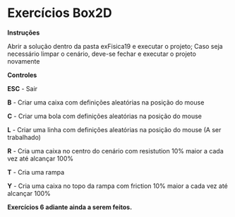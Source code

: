 # Exercícios Box2D


**Instruções**

Abrir a solução dentro da pasta exFisica19 e executar o projeto;
Caso seja necessário limpar o cenário, deve-se fechar e executar o projeto novamente


**Controles**


**ESC** - Sair


**B** - Criar uma caixa com definições aleatórias na posição do mouse


**C** - Criar uma bola com definições aleatórias na posição do mouse


**L** - Criar uma linha com definições aleatórias na posição do mouse (A ser trabalhado)




**R** - Cria uma caixa no centro do cenário com resistution 10% maior a cada vez até alcançar 100%



**T** - Cria uma rampa


**Y** - Cria uma caixa no topo da rampa com friction 10% maior a cada vez até alcançar 100%



__Exercícios 6 adiante ainda a serem feitos.__
